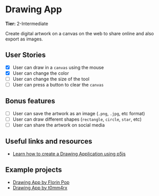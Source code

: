 # Drawing App

**Tier:** 2-Intermediate

Create digital artwork on a canvas on the web to share online and also export as images.

## User Stories

-   [x] User can draw in a `canvas` using the mouse
-   [x] User can change the color
-   [ ] User can change the size of the tool
-   [ ] User can press a button to clear the `canvas`

## Bonus features

-   [ ] User can save the artwork as an image (`.png`, `.jpg`, etc format)
-   [ ] User can draw different shapes (`rectangle`, `circle`, `star`, etc)
-   [ ] User can share the artwork on social media

## Useful links and resources

-   [Learn how to create a Drawing Application using p5js](https://www.florin-pop.com/blog/2019/04/drawing-app-built-with-p5js/)

## Example projects

-   [Drawing App by Florin Pop](https://codepen.io/FlorinPop17/full/VNYyZQ)
-   [Drawing App by t0mm4rx](https://codepen.io/t0mm4rx/full/dLowvZ)